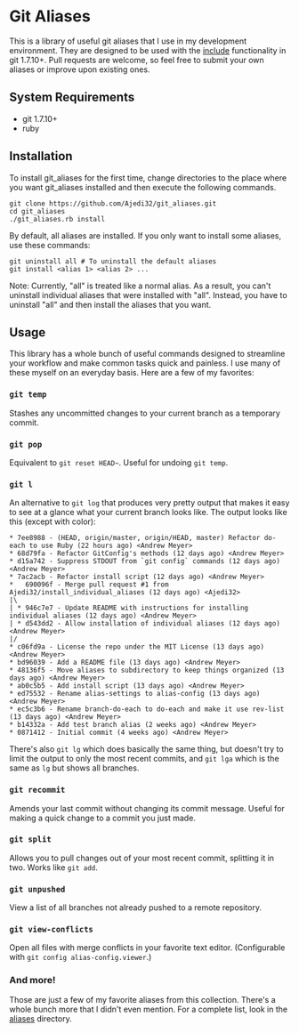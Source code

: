 Git Aliases
===========

This is a library of useful git aliases that I use in my development
environment. They are designed to be used with the
[include](http://git-scm.com/docs/git-config#_includes) functionality in git
1.7.10+. Pull requests are welcome, so feel free to submit your own aliases or
improve upon existing ones.


System Requirements
-------------------

* git 1.7.10+
* ruby


Installation
------------

To install git_aliases for the first time, change directories to the place where
you want git_aliases installed and then execute the following commands.

	git clone https://github.com/Ajedi32/git_aliases.git
	cd git_aliases
	./git_aliases.rb install

By default, all aliases are installed. If you only want to install some aliases,
use these commands:

	git uninstall all # To uninstall the default aliases
	git install <alias 1> <alias 2> ...

Note: Currently, "all" is treated like a normal alias. As a result, you can't
uninstall individual aliases that were installed with "all". Instead, you have
to uninstall "all" and then install the aliases that you want.


Usage
-----

This library has a whole bunch of useful commands designed to streamline your
workflow and make common tasks quick and painless. I use many of these myself
on an everyday basis. Here are a few of my favorites:


### `git temp`

Stashes any uncommitted changes to your current branch as a temporary commit.


### `git pop`

Equivalent to `git reset HEAD~`. Useful for undoing `git temp`.


### `git l`

An alternative to `git log` that produces very pretty output that makes it easy
to see at a glance what your current branch looks like. The output looks like
this (except with color):

    * 7ee8988 - (HEAD, origin/master, origin/HEAD, master) Refactor do-each to use Ruby (22 hours ago) <Andrew Meyer>
    * 68d79fa - Refactor GitConfig's methods (12 days ago) <Andrew Meyer>
    * d15a742 - Suppress STDOUT from `git config` commands (12 days ago) <Andrew Meyer>
    * 7ac2acb - Refactor install script (12 days ago) <Andrew Meyer>
    *   690096f - Merge pull request #1 from Ajedi32/install_individual_aliases (12 days ago) <Ajedi32>
    |\
    | * 946c7e7 - Update README with instructions for installing individual aliases (12 days ago) <Andrew Meyer>
    | * d543dd2 - Allow installation of individual aliases (12 days ago) <Andrew Meyer>
    |/
    * c06fd9a - License the repo under the MIT License (13 days ago) <Andrew Meyer>
    * bd96039 - Add a README file (13 days ago) <Andrew Meyer>
    * 48136f5 - Move aliases to subdirectory to keep things organized (13 days ago) <Andrew Meyer>
    * ab0c5b5 - Add install script (13 days ago) <Andrew Meyer>
    * ed75532 - Rename alias-settings to alias-config (13 days ago) <Andrew Meyer>
    * ec5c3b6 - Rename branch-do-each to do-each and make it use rev-list (13 days ago) <Andrew Meyer>
    * b14332a - Add test branch alias (2 weeks ago) <Andrew Meyer>
    * 0871412 - Initial commit (4 weeks ago) <Andrew Meyer>

There's also `git lg` which does basically the same thing, but doesn't try to
limit the output to only the most recent commits, and `git lga` which is the
same as `lg` but shows all branches.


### `git recommit`

Amends your last commit without changing its commit message. Useful for making
a quick change to a commit you just made.


### `git split`

Allows you to pull changes out of your most recent commit, splitting it in two.
Works like `git add`.


### `git unpushed`

View a list of all branches not already pushed to a remote repository.


### `git view-conflicts`

Open all files with merge conflicts in your favorite text editor. (Configurable
with `git config alias-config.viewer`.)


### And more!

Those are just a few of my favorite aliases from this collection. There's a
whole bunch more that I didn't even mention. For a complete list, look in the
[aliases](aliases) directory.
